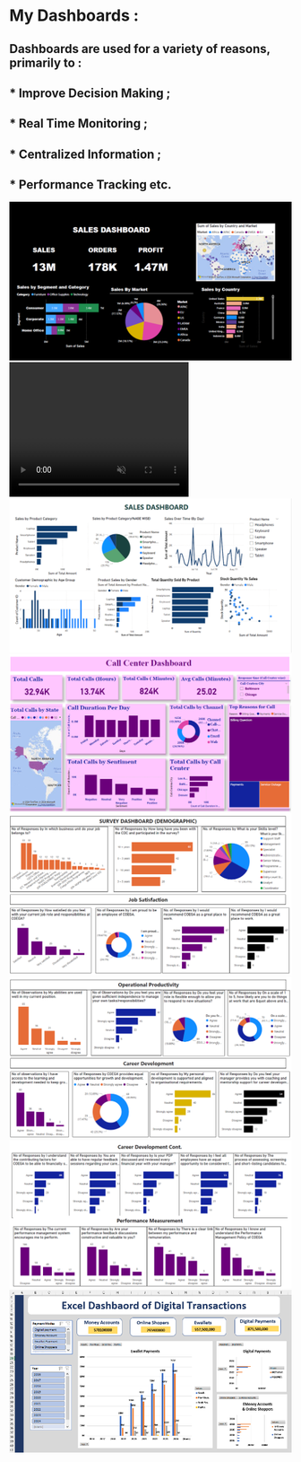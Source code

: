 # My Dashboards :

## Dashboards are used for a variety of reasons, primarily to :

## * Improve Decision Making ;
## * Real Time Monitoring ;
## * Centralized Information ;
## * Performance Tracking etc.

<img src='https://raw.githubusercontent.com/alicapri02/ALI_ISMAIL/main/My%20DASHBOARD.png' />

<video width="320" height="240" autoplay muted loop>
  <source src="https://www.youtube.com/watch?v=hO2GD4PdNGw" type="video/mp4">
  Your browser does not support the video tag.
</video>

<img src='https://github.com/alicapri02/ALI_ISMAIL/blob/main/Sales%20Dashboard%202.png' />
<img src='https://github.com/alicapri02/ALI_ISMAIL/blob/main/Call%20Center%20Dashboard.png' />
<img src='https://github.com/alicapri02/ALI_ISMAIL/blob/main/Survey%20Dashboard%20part(a).png' />
<img src='https://github.com/alicapri02/ALI_ISMAIL/blob/main/Survey%20Dashboard%20part%20(b).png' />
<img src='https://github.com/alicapri02/ALI_ISMAIL/blob/main/Survey%20Dashbaord%20(Part%20c).png' />
<img src='https://github.com/alicapri02/ALI_ISMAIL/blob/main/Excel%20Dashboard.png' />
